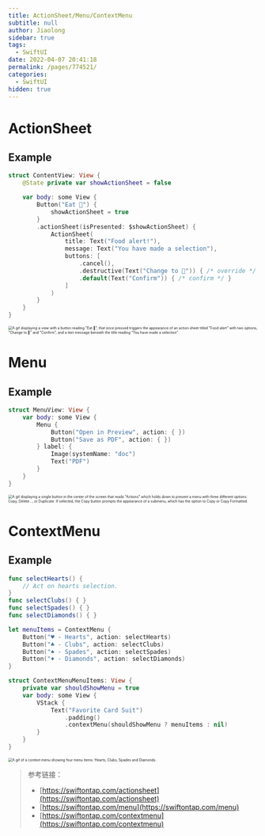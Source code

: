 ```yaml
---
title: ActionSheet/Menu/ContextMenu
subtitle: null
author: Jiaolong
sidebar: true
tags: 
  - SwiftUI
date: 2022-04-07 20:41:18
permalink: /pages/774521/
categories: 
  - SwiftUI
hidden: true
---
```


# ActionSheet

## Example

```swift
struct ContentView: View {
    @State private var showActionSheet = false

    var body: some View {
        Button("Eat 🍌") {
            showActionSheet = true
        }
        .actionSheet(isPresented: $showActionSheet) {
            ActionSheet(
                title: Text("Food alert!"),
                message: Text("You have made a selection"),
                buttons: [
                    .cancel(),
                    .destructive(Text("Change to 🍑")) { /* override */ },
                    .default(Text("Confirm")) { /* confirm */ }
                ]
            )
        }
    }
}
```

<img src="https://bananadocs-documentation-assets.s3-us-west-2.amazonaws.com/action-sheet-main-ex.gif" alt="A gif displaying a view with a button reading &quot;Eat 🍌&quot;, that once pressed triggers the appearance of an action sheet titled &quot;Food alert&quot; with two options, &quot;Change to 🍑&quot; and &quot;Confirm&quot;, and a text message beneath the title reading &quot;You have made a selection&quot;." style="zoom:50%;" />

# Menu

## Example

```swift
struct MenuView: View {
    var body: some View {
        Menu {
            Button("Open in Preview", action: { })
            Button("Save as PDF", action: { })
        } label: {
            Image(systemName: "doc")
            Text("PDF")
        }
    }
}
```

<img src="https://bananadocs-documentation-assets.s3-us-west-2.amazonaws.com/menu-ex1.gif" alt="A gif displaying a single button in the center of the screen that reads &quot;Actions&quot; which holds down to present a menu with three different options: Copy, Delete..., or Duplicate. If selected, the Copy button prompts the appearance of a submenu, which has the option to Copy or Copy Formatted." style="zoom:50%;" />

# ContextMenu

## Example

```swift
func selectHearts() {
    // Act on hearts selection.
}
func selectClubs() { }
func selectSpades() { }
func selectDiamonds() { }

let menuItems = ContextMenu {
    Button("♥️ - Hearts", action: selectHearts)
    Button("♣️ - Clubs", action: selectClubs)
    Button("♠️ - Spades", action: selectSpades)
    Button("♦️ - Diamonds", action: selectDiamonds)
}

struct ContextMenuMenuItems: View {
    private var shouldShowMenu = true
    var body: some View {
        VStack {
            Text("Favorite Card Suit")
                .padding()
                .contextMenu(shouldShowMenu ? menuItems : nil)
        }
    }
}
```

<img src="https://bananadocs-documentation-assets.s3-us-west-2.amazonaws.com/context-menu.gif" alt="A gif of a context menu showing four menu items: Hearts, Clubs, Spades and Diamonds." style="zoom:50%;" />



> 参考链接：
>
> - [https://swiftontap.com/actionsheet](https://swiftontap.com/actionsheet)
> - [https://swiftontap.com/menu](https://swiftontap.com/menu)
> - [https://swiftontap.com/contextmenu](https://swiftontap.com/contextmenu)

